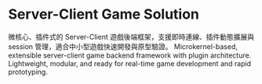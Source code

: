 # Server-Client Game Solution
微核心、插件式的 Server-Client 遊戲後端框架，支援即時連線、插件動態擴展與 session 管理，適合中小型遊戲快速開發與原型驗證。
Microkernel-based, extensible server-client game backend framework with plugin architecture.
Lightweight, modular, and ready for real-time game development and rapid prototyping.
